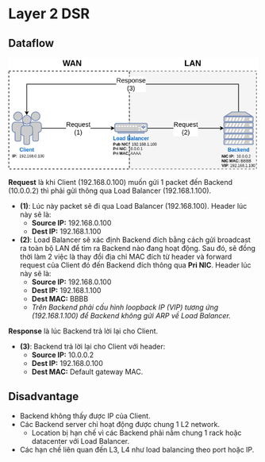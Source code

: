 # Layer 2 DSR

## Dataflow

![l2dsr-01](/docs/img/l2dsr-01.png)

**Request** là khi Client (192.168.0.100) muốn gửi 1 packet đến Backend (10.0.0.2) thì phải gửi thông qua Load Balancer (192.168.1.100).
* **(1)**: Lúc này packet sẽ đi qua Load Balancer (192.168.100). Header lúc này sẽ là:
	* **Source IP:** 192.168.0.100
	* **Dest IP:** 192.168.1.100
* **(2)**: Load Balancer sẽ xác định Backend đích bằng cách gửi broadcast ra toàn bộ LAN để tìm ra Backend nào đang hoạt động. Sau đó, sẽ đồng thời làm 2 việc là thay đổi địa chỉ MAC đích từ header và forward request của Client đó đến Backend đích thông qua **Pri NIC**. Header lúc này sẽ là:
	* **Source IP:** 192.168.0.100
	* **Dest IP:** 192.168.1.100
	* **Dest MAC:** BBBB
	* *Trên Backend phải cấu hình loopback IP (VIP) tương ứng (192.168.1.100) để Backend không gửi ARP về Load Balancer.*

**Response** là lúc Backend trả lời lại cho Client.
* **(3)**: Backend trả lời lại cho Client với header:
	* **Source IP:** 10.0.0.2
	* **Dest IP:** 192.168.0.100
	* **Dest MAC:** Default gateway MAC.

## Disadvantage

* Backend không thấy được IP của Client.
* Các Backend server chỉ hoạt động được chung 1 L2 network.
	* Location bị hạn chế vì các Backend phải nằm chung 1 rack hoặc datacenter với Load Balancer.
* Các hạn chế liên quan đến L3, L4 như load balancing theo port hoặc IP.
